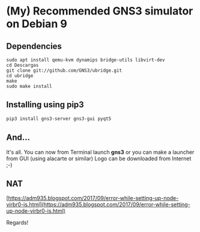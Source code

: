 # (My) Recommended GNS3 simulator on Debian 9

## Dependencies
```
sudo apt install qemu-kvm dynamips bridge-utils libvirt-dev
cd Descargas
git clone git://github.com/GNS3/ubridge.git
cd ubridge
make 
sudo make install
```
## Installing using pip3

```bash
pip3 install gns3-server gns3-gui pyqt5
```
## And...

It's all. You can now from Terminal launch **gns3** or you can make a launcher from GUI (using alacarte or similar)
Logo can be downloaded from Internet ;-)

## NAT 
[https://adm935.blogspot.com/2017/09/error-while-setting-up-node-virbr0-is.html](https://adm935.blogspot.com/2017/09/error-while-setting-up-node-virbr0-is.html)

Regards!
